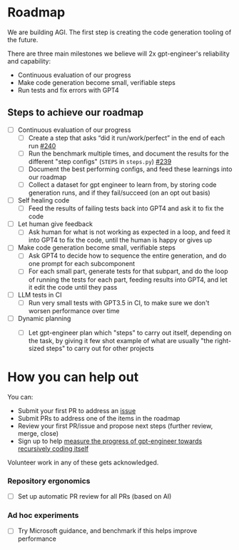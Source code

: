 # Roadmap

We are building AGI. The first step is creating the code generation tooling of the future.

There are three main milestones we believe will 2x gpt-engineer's reliability and capability:
- Continuous evaluation of our progress
- Make code generation become small, verifiable steps
- Run tests and fix errors with GPT4


## Steps to achieve our roadmap

- [ ] Continuous evaluation of our progress
  - [ ] Create a step that asks “did it run/work/perfect” in the end of each run [#240](https://github.com/AntonOsika/gpt-engineer/issues/240)
  - [ ] Run the benchmark multiple times, and document the results for the different "step configs" (`STEPS` in `steps.py`) [#239](https://github.com/AntonOsika/gpt-engineer/issues/239)
  - [ ] Document the best performing configs, and feed these learnings into our roadmap
  - [ ] Collect a dataset for gpt engineer to learn from, by storing code generation runs, and if they fail/succeed (on an opt out basis)
- [ ] Self healing code
  - [ ] Feed the results of failing tests back into GPT4 and ask it to fix the code
- [ ] Let human give feedback
  - [ ] Ask human for what is not working as expected in a loop, and feed it into GPT4 to fix the code, until the human is happy or gives up
- [ ] Make code generation become small, verifiable steps
  - [ ] Ask GPT4 to decide how to sequence the entire generation, and do one
  prompt for each subcomponent
  - [ ] For each small part, generate tests for that subpart, and do the loop of running the tests for each part, feeding
results into GPT4, and let it edit the code until they pass
- [ ] LLM tests in CI
  - [ ] Run very small tests with GPT3.5 in CI, to make sure we don't worsen
performance over time
- [ ] Dynamic planning
  - [ ] Let gpt-engineer plan which "steps" to carry out itself, depending on the
task, by giving it few shot example of what are usually "the right-sized steps" to carry
out for other projects



# How you can help out
You can:
- Submit your first PR to address an [issue](https://github.com/AntonOsika/gpt-engineer/issues)
- Submit PRs to address one of the items in the roadmap
- Review your first PR/issue and propose next steps (further review, merge, close)
- Sign up to help [measure the progress of gpt-engineer towards recursively coding itself](https://forms.gle/TMX68mScyxQUsE6Y9)

Volunteer work in any of these gets acknowledged.

### Repository ergonomics
- [ ] Set up automatic PR review for all PRs (based on AI)

### Ad hoc experiments
- [ ] Try Microsoft guidance, and benchmark if this helps improve performance


